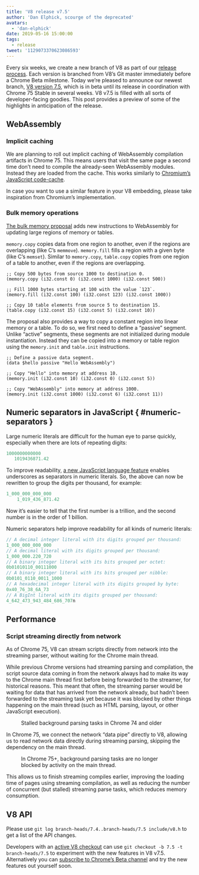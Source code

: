 ```yaml
---
title: 'V8 release v7.5'
author: 'Dan Elphick, scourge of the deprecated'
avatars:
  - 'dan-elphick'
date: 2019-05-16 15:00:00
tags:
  - release
tweet: '1129073370623086593'
---
```

Every six weeks, we create a new branch of V8 as part of our [release process](/docs/release-process). Each version is branched from V8’s Git master immediately before a Chrome Beta milestone. Today we’re pleased to announce our newest branch, [V8 version 7.5](https://chromium.googlesource.com/v8/v8.git/+log/branch-heads/7.5), which is in beta until its release in coordination with Chrome 75 Stable in several weeks. V8 v7.5 is filled with all sorts of developer-facing goodies. This post provides a preview of some of the highlights in anticipation of the release.

## WebAssembly

### Implicit caching

We are planning to roll out implicit caching of WebAssembly compilation artifacts in Chrome 75. This means users that visit the same page a second time don’t need to compile the already-seen WebAssembly modules. Instead they are loaded from the cache. This works similarly to [Chromium’s JavaScript code-cache](/blog/code-caching-for-devs).

In case you want to use a similar feature in your V8 embedding, please take inspiration from Chromium’s implementation.

### Bulk memory operations

[The bulk memory proposal](https://github.com/webassembly/bulk-memory-operations) adds new instructions to WebAssembly for updating large regions of memory or tables.

`memory.copy` copies data from one region to another, even if the regions are overlapping (like C’s `memmove`). `memory.fill` fills a region with a given byte (like C’s `memset`). Similar to `memory.copy`, `table.copy` copies from one region of a table to another, even if the regions are overlapping.

```wasm
;; Copy 500 bytes from source 1000 to destination 0.
(memory.copy (i32.const 0) (i32.const 1000) (i32.const 500))

;; Fill 1000 bytes starting at 100 with the value `123`.
(memory.fill (i32.const 100) (i32.const 123) (i32.const 1000))

;; Copy 10 table elements from source 5 to destination 15.
(table.copy (i32.const 15) (i32.const 5) (i32.const 10))
```

The proposal also provides a way to copy a constant region into linear memory or a table. To do so, we first need to define a “passive” segment. Unlike “active” segments, these segments are not initialized during module instantiation. Instead they can be copied into a memory or table region using the `memory.init` and `table.init` instructions.

```wasm
;; Define a passive data segment.
(data $hello passive "Hello WebAssembly")

;; Copy "Hello" into memory at address 10.
(memory.init (i32.const 10) (i32.const 0) (i32.const 5))

;; Copy "WebAssembly" into memory at address 1000.
(memory.init (i32.const 1000) (i32.const 6) (i32.const 11))
```

## Numeric separators in JavaScript { #numeric-separators }

Large numeric literals are difficult for the human eye to parse quickly, especially when there are lots of repeating digits:

```js
1000000000000
   1019436871.42
```

To improve readability, [a new JavaScript language feature](https://github.com/tc39/proposal-numeric-separator) enables underscores as separators in numeric literals. So, the above can now be rewritten to group the digits per thousand, for example:

```js
1_000_000_000_000
    1_019_436_871.42
```

Now it’s easier to tell that the first number is a trillion, and the second number is in the order of 1 billion.

Numeric separators help improve readability for all kinds of numeric literals:

```js
// A decimal integer literal with its digits grouped per thousand:
1_000_000_000_000
// A decimal literal with its digits grouped per thousand:
1_000_000.220_720
// A binary integer literal with its bits grouped per octet:
0b01010110_00111000
// A binary integer literal with its bits grouped per nibble:
0b0101_0110_0011_1000
// A hexadecimal integer literal with its digits grouped by byte:
0x40_76_38_6A_73
// A BigInt literal with its digits grouped per thousand:
4_642_473_943_484_686_707n
```

## Performance

### Script streaming directly from network

As of Chrome 75, V8 can stream scripts directly from network into the streaming parser, without waiting for the Chrome main thread.

While previous Chrome versions had streaming parsing and compilation, the script source data coming in from the network always had to make its way to the Chrome main thread first before being forwarded to the streamer, for historical reasons. This meant that often, the streaming parser would be waiting for data that has arrived from the network already, but hadn’t been forwarded to the streaming task yet because it was blocked by other things happening on the main thread (such as HTML parsing, layout, or other JavaScript execution).

<figure>
  <img src="/_img/v8-release-75/before.jpg" srcset="/_img/v8-release-75/before@2x.jpg 2x" intrinsicsize="1133x638" alt="">
  <figcaption>Stalled background parsing tasks in Chrome 74 and older</figcaption>
</figure>

In Chrome 75, we connect the network “data pipe” directly to V8, allowing us to read network data directly during streaming parsing, skipping the dependency on the main thread.

<figure>
  <img src="/_img/v8-release-75/after.jpg" srcset="/_img/v8-release-75/after@2x.jpg 2x" intrinsicsize="1133x638" alt="">
  <figcaption>In Chrome 75+, background parsing tasks are no longer blocked by activity on the main thread.</figcaption>
</figure>

This allows us to finish streaming compiles earlier, improving the loading time of pages using streaming compilation, as well as reducing the number of concurrent (but stalled) streaming parse tasks, which reduces memory consumption.

## V8 API

Please use `git log branch-heads/7.4..branch-heads/7.5 include/v8.h` to get a list of the API changes.

Developers with an [active V8 checkout](/docs/source-code#using-git) can use `git checkout -b 7.5 -t branch-heads/7.5` to experiment with the new features in V8 v7.5. Alternatively you can [subscribe to Chrome’s Beta channel](https://www.google.com/chrome/browser/beta.html) and try the new features out yourself soon.
